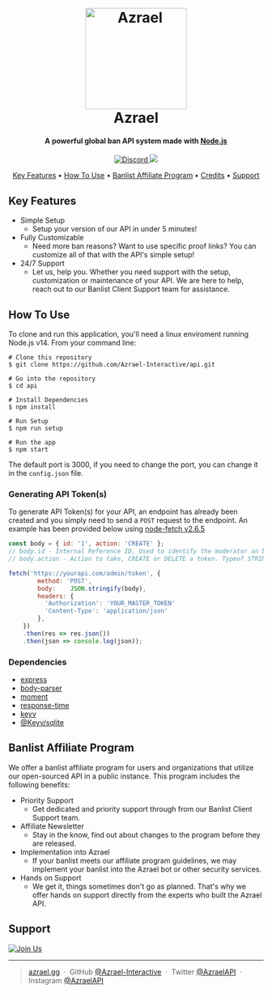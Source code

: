 
<h1 align="center">
  <br>
  <a href="https://azrael.gg?utm_src=Github"><img src="https://cdn.azrael.gg/uploads/branding/azrael_logo_primary.png" alt="Azrael" width="200"></a>
  <br>
  Azrael
  <br>
</h1>

<h4 align="center">A powerful global ban API system made with <a href="https://nodejs.org" target="_blank">Node.js</a></h4>

<p align="center">
  <a href="https://img.shields.io/discord/859549564536356864">
    <img src="https://img.shields.io/discord/859549564536356864"
         alt="Discord">
  </a>
  <a href="https://img.shields.io/maintenance/yes/2021">
    <img src="https://img.shields.io/maintenance/yes/2021">
  </a>
</p>

<p align="center">
  <a href="#key-features">Key Features</a> •
  <a href="#how-to-use">How To Use</a> •
  <a href="#banlist-affiliate-program">Banlist Affiliate Program</a> •
  <a href="#credits">Credits</a> •
  <a href="#support">Support</a>
</p>

## Key Features

* Simple Setup
  - Setup your version of our API in under 5 minutes!
* Fully Customizable
  - Need more ban reasons? Want to use specific proof links? You can customize all of that with the API's simple setup!
* 24/7 Support
  - Let us, help you. Whether you need support with the setup, customization or maintenance of your API. We are here to help, reach out to our Banlist Client Support team for assistance.

## How To Use

To clone and run this application, you'll need a linux enviroment running Node.js v14. From your command line:

```
# Clone this repository
$ git clone https://github.com/Azrael-Interactive/api.git

# Go into the repository
$ cd api

# Install Dependencies
$ npm install

# Run Setup
$ npm run setup

# Run the app
$ npm start
```

The default port is 3000, if you need to change the port, you can change it in the `config.json` file.

### Generating API Token(s)

To generate API Token(s) for your API, an endpoint has already been created and you simply need to send a `POST` request to the endpoint. An example has been provided below using [node-fetch v2.6.5](https://www.npmjs.com/package/node-fetch/v/2.6.5)

```javascript
const body = { id: '1', action: 'CREATE' }; 
// body.id - Internal Reference ID, Used to identify the moderator on ban data. Typeof STRING
// body.action - Action to take, CREATE or DELETE a token. Typeof STRING

fetch('https://yourapi.com/admin/token', {
        method: 'POST',
        body:    JSON.stringify(body),
        headers: { 
          'Authorization': 'YOUR_MASTER_TOKEN'
          'Content-Type': 'application/json' 
        },
    })
    .then(res => res.json())
    .then(json => console.log(json));
```
### Dependencies
- [express](https://www.npmjs.com/package/express)
- [body-parser](https://www.npmjs.com/package/body-parser) 
- [moment](https://www.npmjs.com/package/moment) 
- [response-time](https://www.npmjs.com/package/response-time) 
- [keyv](https://www.npmjs.com/package/keyv) 
- [@Keyv/sqlite](https://www.npmjs.com/package/@keyv/sqlite) 

## Banlist Affiliate Program

We offer a banlist affiliate program for users and organizations that utilize our open-sourced API in a public instance. This program includes the following benefits:
* Priority Support
  - Get dedicated and priority support through from our Banlist Client Support team.
* Affiliate Newsletter
  - Stay in the know, find out about changes to the program before they are released.
* Implementation into Azrael
  - If your banlist meets our affiliate program guidelines, we may implement your banlist into the Azrael bot or other security services.
* Hands on Support
  - We get it, things sometimes don't go as planned. That's why we offer hands on support directly from the experts who built the Azrael API.


## Support

<a href="https://azrl.cc/dis?utm_src=Github" target="_blank"><img src="https://cdn.azrael.gg/assets/remote/img/market/azrael_join_us_banner.png" alt="Join Us"></a>

---

> [azrael.gg](https://azrael.gg) &nbsp;&middot;&nbsp;
> GitHub [@Azrael-Interactive](https://github.com/Azrael-Interactive) &nbsp;&middot;&nbsp;
> Twitter [@AzraelAPI](https://twitter.com/AzraelAPI) &nbsp;&middot;&nbsp;
> Instagram [@AzraelAPI](https://www.instagram.com/azraelapi/)


